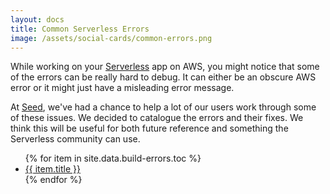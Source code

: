```yaml
---
layout: docs
title: Common Serverless Errors
image: /assets/social-cards/common-errors.png
---
```


While working on your [Serverless](https://serverless.com) app on AWS, you might notice that some of the errors can be really hard to debug. It can either be an obscure AWS error or it might just have a misleading error message.

At [Seed](/), we've had a chance to help a lot of our users work through some of these issues. We decided to catalogue the errors and their fixes. We think this will be useful for both future reference and something the Serverless community can use.

<ul>
  {% for item in site.data.build-errors.toc %}
    <li><a href="{{ item.url }}">{{ item.title }}</a></li>
  {% endfor %}
</ul>
